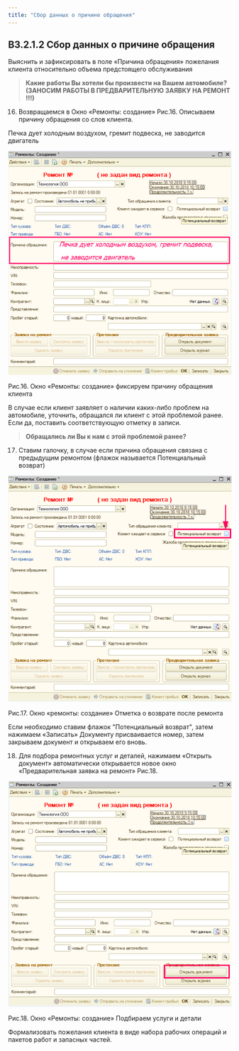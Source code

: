 ```yaml
---
title: "Сбор данных о причине обращения"
---
```


## В3.2.1.2 Сбор данных о причине обращения

Выяснить и зафиксировать в поле «Причина обращения» пожелания клиента относительно объема предстоящего обслуживания

> **Какие работы Вы хотели бы произвести на Вашем автомобиле? (ЗАНОСИМ РАБОТЫ В ПРЕДВАРИТЕЛЬНУЮ ЗАЯВКУ НА РЕМОНТ !!!)**

16. Возвращаемся в Окно «Ремонты: создание» Рис.16. Описываем причину обращения со слов клиента.

Печка дует холодным воздухом, гремит подвеска, не заводится двигатель

![](_attach/Pasted%20image%2020221123081730.png)

Рис.16. Окно «Ремонты: создание» фиксируем причину обращения клиента

В случае если клиент заявляет о наличии каких-либо проблем на автомобиле, уточнить, обращался ли клиент с этой проблемой ранее. Если да, поставить соответствующую отметку в записи.

> **Обращались ли Вы к нам с этой проблемой ранее?**

17. Ставим галочку, в случае если причина обращения связана с предыдущим ремонтом (флажок называется Потенциальный возврат)

![](_attach/Pasted%20image%2020221123082619.png)
 
  Рис.17. Окно «ремонты: создание» Отметка о возврате после ремонта

  Если необходимо ставим флажок "Потенциальный возврат", затем нажимаем «Записать» Документу присваивается номер, затем закрываем документ и открываем его вновь.
  
18. Для подбора ремонтных услуг и деталей, нажимаем «Открыть документ» автоматически открывается новое окно «Предварительная заявка на ремонт» Рис.18.

![](_attach/Pasted%20image%2020221123084247.png)

Рис.18. Окно «Ремонты: создание» Подбираем услуги и детали

Формализовать пожелания клиента в виде набора рабочих операций и пакетов работ и запасных частей.

